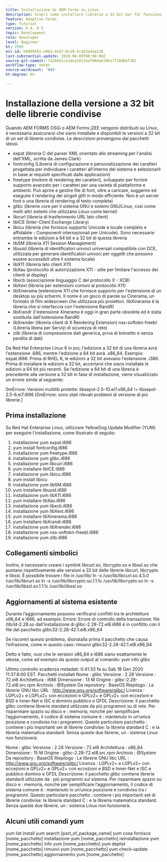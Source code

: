 ```yaml
---
title: Installazione di AEM Forms su Linux
description: Scopri come installare librerie a 32 bit per far funzionare AEM Forms sull’installazione di Linux.
feature: Adaptive Forms
type: Tutorial
version: 6.4, 6.5
topic: Development
role: Developer
level: Beginner
kt: 7593
exl-id: b9809561-e9bd-4c67-bc18-5cab3e4aa138
last-substantial-update: 2019-06-09T00:00:00Z
source-git-commit: 7a2bb61ca1dea1013eef088a629b17718dbbf381
workflow-type: tm+mt
source-wordcount: '945'
ht-degree: 0%

---
```


# Installazione della versione a 32 bit delle librerie condivise

Quando AEM FORMS OSGi o AEM Forms j2EE vengono distribuiti su Linux, è necessario assicurarsi che siano installate e disponibili le versioni a 32 bit di un set di librerie condivise.  Le descrizioni provengono dai pacchetti stessi.

* expat (libreria C del parser XML orientato allo streaming per l&#39;analisi dell&#39;XML, scritta da James Clark)
* fontconfig (Libreria di configurazione e personalizzazione dei caratteri progettata per individuare i caratteri all&#39;interno del sistema e selezionarli in base ai requisiti specificati dalle applicazioni)
* freetype (motore di rendering dei caratteri), sviluppato per fornire supporto avanzato per i caratteri per una varietà di piattaforme e ambienti. Può aprire e gestire file di font, oltre a caricare, suggerire ed eseguire il rendering dei singoli glifi in modo efficiente. Non è un server font o una libreria di rendering di testo completa)
* glibc (librerie core per il sistema GNU e sistemi GNU/Linux, così come molti altri sistemi che utilizzano Linux come kernel)
* libcurl (libreria di trasferimento URL lato client)
* libICE (Inter-Client Exchange Library)
* libicu (libreria che fornisce supporto Unicode e locale completo e affidabile - Componenti internazionali per Unicode). Sono necessarie entrambe le edizioni a 64 bit e a 32 bit di questa libreria
* libSM (libreria X11 Session Management)
* libuuid (libreria di identificatori univoci universali compatibile con DCE, utilizzata per generare identificatori univoci per oggetti che possono essere accessibili oltre il sistema locale)
* libX11 (libreria lato client X11)
* libXau (protocollo di autorizzazione X11 - utile per limitare l&#39;accesso dei clienti al display)
* libxcb (associazione linguaggio C del protocollo X - XCB)
* libXext (libreria per estensioni comuni al protocollo X11)
* libXinerama (estensione X11 che fornisce supporto per l&#39;estensione di un desktop su più schermi. Il nome è un gioco di parole su Cinerama, un formato di film widescreen che utilizzava più proiettori. libXinerama è la libreria che si interfaccia con l&#39;estensione RandR)
* libXrandr (l&#39;estensione Xinerama è oggi in gran parte obsoleta ed è stata sostituita dall&#39;estensione RandR)
* libXrender (libreria client di X Rendering Extension) nss-softokn-freebl (Libreria libera per Servizi di sicurezza di rete)
* zlib (libreria di compressione dati generica, priva di brevetto e senza perdita di dati)

Da Red Hat Enterprise Linux 6 in poi, l&#39;edizione a 32 bit di una libreria avrà l&#39;estensione .686, mentre l&#39;edizione a 64 bit avrà .x86_64. Esempio: expat.i686. Prima di RHEL 6, le edizioni a 32 bit avevano l&#39;estensione .i386. Prima di installare le edizioni a 32 bit, accertarsi che siano installate le edizioni a 64 bit più recenti. Se l’edizione a 64 bit di una libreria è precedente alla versione a 32 bit in fase di installazione, viene visualizzato un errore simile al seguente:

0mErrore: Versioni multilib protette: libsepol-2.5-10.el7.x86_64 != libsepol-2.5-6.el7.i686 [0mErrore: sono stati rilevati problemi di versione di più librerie.]

## Prima installazione

Su Red Hat Enterprise Linux, utilizzare YellowDog Update Modifier (YUM) per eseguire l&#39;installazione, come illustrato di seguito:

1. installazione yum expat.i686
2. yum install fontconfig.i686
3. installazione yum freetype.i686
4. installazione yum glibc.i686
5. installazione yum libcurl.i686
6. yum installare libICE.i686
7. installazione yum libicu.i686
8. yum install libicu
9. installazione yum libSM.i686
10. yum installare libuuid.i686
11. installazione yum libX11.i686
12. yum installare libXau.i686
13. installazione yum libxcb.i686
14. installazione yum libXext.i686
15. yum installare libXinerama.i686
16. yum installare libXrandr.i686
17. installazione yum libXrender.i686
18. installazione yum nss-softokn-freebl.i686
19. installazione yum zlib.i686

## Collegamenti simbolici

Inoltre, è necessario creare i symlink libcurl.so, libcrypto.so e libssl.so che puntano rispettivamente alle versioni a 32 bit delle librerie libcurl, libcrypto e libssl. È possibile trovare i file in /usr/lib/ ln -s /usr/lib/libcurl.so.4.5.0 /usr/lib/libcurl.so ln -s /usr/lib/libcrypto.so.1.1.1c /usr/lib/libcrypto.so ln -s /usr/lib/libssl.so.1.1.1c /usr/lib/libssl.so

## Aggiornamenti al sistema esistente

Durante l’aggiornamento possono verificarsi conflitti tra le architetture x86_64 e i686, ad esempio: Errore: Errore di controllo della transazione: file /lib/ld-2.28.so dall’installazione di glibc-2.28-72.el8.i686 è in conflitto con il file del pacchetto glibc32-2.28-42.1.el8.x86_64

Se riscontri questo problema, disinstalla prima il pacchetto che causa l’infrazione, come in questo caso: rimuovi glibc32-2.28-42.1.el8.x86_64

Detto e fatto, vuoi che le versioni x86_64 e i686 siano esattamente le stesse, come ad esempio da questo output al comando: yum info glibc

Ultimo controllo scadenza metadati: 0:41:33 fa su Sab 18 Gen 2020 11:37:8:00 EST.
Pacchetti installati Nome : glibc Versione : 2.28 Versione : 72.el8 Architettura : i686 Dimensione : 13 M Origine : glibc-2.28-72.el8.src.rpm Archivio : @System Da repository : BaseOS Riepilogo : Le librerie GNU libc URL : http://www.gnu.org/software/glibc/ Licenza : LGPLv2+ e LGPLv2+ con eccezioni e GPLv2+ e GPLv2+ con eccezioni e BSD e Inner-Net e ISC e dominio pubblico e GFDL Descrizione: Il pacchetto glibc contiene librerie standard utilizzate da più programmi su di rete. Per risparmiare spazio su disco e : memoria, nonché per semplificare l’aggiornamento, il codice di sistema comune è : mantenuto in un’unica posizione e condiviso tra i programmi. Questo particolare pacchetto : contiene i più importanti set di librerie condivise: la libreria standard C : e la libreria matematica standard. Senza queste due librerie, un : sistema Linux non funzionerà.

Nome : glibc Versione : 2.28 Versione : 72.el8 Architettura : x86_64 Dimensione : 15 M Origine : glibc-2.28-72.el8.src.rpm Archivio : @System Da repository : BaseOS Riepilogo : Le librerie GNU libc URL : http://www.gnu.org/software/glibc/ Licenza : LGPLv2+ e LGPLv2+ con eccezioni e GPLv2+ e GPLv2+ con eccezioni e BSD e Inner-Net e ISC e pubblico dominio e GFDL Descrizione: il pacchetto glibc contiene librerie standard utilizzate da : più programmi sul sistema. Per risparmiare spazio su disco e : memoria, nonché per semplificare l’aggiornamento, il codice di sistema comune è : mantenuto in un’unica posizione e condiviso tra i programmi. Questo particolare pacchetto : contiene i più importanti set di librerie condivise: la libreria standard C : e la libreria matematica standard. Senza queste due librerie, un : sistema Linux non funzionerà.

## Alcuni utili comandi yum

yum list install yum search [part_of_package_name]
yum cosa fornisce [nome_pacchetto]
installazione yum [nome_pacchetto]
reinstallazione yum [nome_pacchetto]
info yum [nome_pacchetto]
yum deplist [nome_pacchetto]
rimuovi yum [nome_pacchetto]
yum check-update [nome_pacchetto]
aggiornamento yum [nome_pacchetto]
